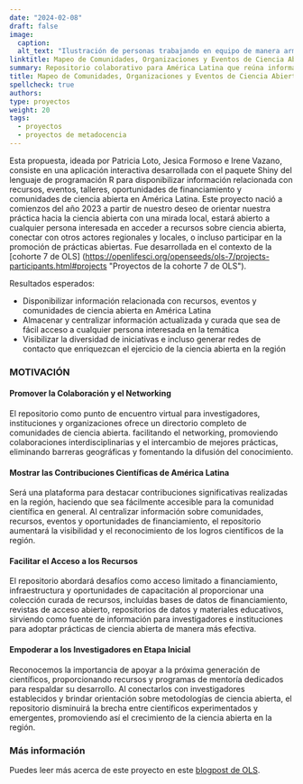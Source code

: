 ```yaml
---
date: "2024-02-08"
draft: false
image:
  caption: 
  alt_text: "Ilustración de personas trabajando en equipo de manera armoniosa"
linktitle: Mapeo de Comunidades, Organizaciones y Eventos de Ciencia Abierta en Latinoamérica
summary: Repositorio colaborativo para América Latina que reúna información relevante y accesible sobre eventos, oportunidades de financiación, talleres, cursos, comunidades y organizaciones de ciencia abierta en español. 
title: Mapeo de Comunidades, Organizaciones y Eventos de Ciencia Abierta en Latinoamérica
spellcheck: true
authors: 
type: proyectos
weight: 20
tags:
  - proyectos
  - proyectos de metadocencia
---
```


Esta propuesta, ideada por Patricia Loto, Jesica Formoso e Irene Vazano, consiste en una aplicación interactiva desarrollada con el paquete Shiny del lenguaje de programación R para disponibilizar información relacionada con recursos, eventos, talleres, oportunidades de financiamiento y comunidades de ciencia abierta en América Latina. Este proyecto nació a comienzos del año 2023 a partir de nuestro deseo de orientar nuestra práctica hacia la ciencia abierta con una mirada local, estará abierto a cualquier persona interesada en acceder a recursos sobre ciencia abierta, conectar con otros actores regionales y locales, o incluso participar en la promoción de prácticas abiertas. Fue desarrollada en el contexto de la [cohorte 7 de OLS] (https://openlifesci.org/openseeds/ols-7/projects-participants.html#projects "Proyectos de la cohorte 7 de OLS").

Resultados esperados:

* Disponibilizar información relacionada con recursos, eventos y comunidades de ciencia abierta en América Latina
* Almacenar y centralizar información actualizada y curada que sea de fácil acceso a cualquier persona interesada en la temática
* Visibilizar la diversidad de iniciativas e incluso generar redes de contacto que enriquezcan el ejercicio de la ciencia abierta en la región

### MOTIVACIÓN

#### Promover la Colaboración y el Networking

El repositorio como punto de encuentro virtual para investigadores, instituciones y organizaciones ofrece un directorio completo de comunidades de ciencia abierta. facilitando el networking, promoviendo colaboraciones interdisciplinarias y el intercambio de mejores prácticas, eliminando barreras geográficas y fomentando la difusión del conocimiento.

#### Mostrar las Contribuciones Científicas de América Latina

Será una plataforma para destacar contribuciones significativas realizadas en la región, haciendo que sea fácilmente accesible para la comunidad científica en general. Al centralizar información sobre comunidades, recursos, eventos y oportunidades de financiamiento, el repositorio aumentará la visibilidad y el reconocimiento de los logros científicos de la región.

#### Facilitar el Acceso a los Recursos

El repositorio abordará desafíos como acceso limitado a financiamiento, infraestructura y oportunidades de capacitación al proporcionar una colección curada de recursos, incluidas bases de datos de financiamiento, revistas de acceso abierto, repositorios de datos y materiales educativos, sirviendo como fuente de información para investigadores e instituciones para adoptar prácticas de ciencia abierta de manera más efectiva.

#### Empoderar a los Investigadores en Etapa Inicial

Reconocemos la importancia de apoyar a la próxima generación de científicos, proporcionando recursos y programas de mentoría dedicados para respaldar su desarrollo. Al conectarlos con investigadores establecidos y brindar orientación sobre metodologías de ciencia abierta, el repositorio disminuirá la brecha entre científicos experimentados y emergentes, promoviendo así el crecimiento de la ciencia abierta en la región.

### Más información
Puedes leer más acerca de este proyecto en este [blogpost de OLS](https://openlifesci.org/posts/2023/07/17/ols-7-mapping-open-science-communities-LATAM/ "Blogpost sobre el proyecto"). 



